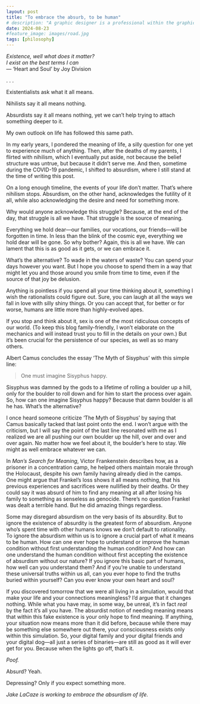 ```yaml
---
layout: post
title: "To embrace the absurb, to be human"
# description: "A graphic designer is a professional within the graphic design and graphic arts industry."
date: 2024-08-23
#feature_image: images/road.jpg
tags: [philosophy]
---
```


*Existence, well what does it matter?*  <br>*I exist on the best terms I can* <br>— ‘Heart and Soul’ by Joy Division

. . .

Existentialists ask what it all means.

Nihilists say it all means nothing.

Absurdists say it all means nothing, yet we can’t help trying to attach something deeper to it.

My own outlook on life has followed this same path. <!--more-->

In my early years, I pondered the meaning of life, a silly question for one yet to experience much of anything. Then, after the deaths of my parents, I flirted with nihilism, which I eventually put aside, not because the belief structure was untrue, but because it didn’t serve me. And then, sometime during the COVID-19 pandemic, I shifted to absurdism, where I still stand at the time of writing this post.

On a long enough timeline, the events of your life don’t matter. That’s where nihilism stops. Absurdism, on the other hand, acknowledges the futility of it all, while also acknowledging the desire and need for something more.

Why would anyone acknowledge this struggle? Because, at the end of the day, that struggle is all we have. That struggle is the source of meaning.

Everything we hold dear—our families, our vocations, our friends—will be forgotten in time. In less than the blink of the cosmic eye, everything we hold dear will be gone. So why bother? Again, this is all we have. We can lament that this is as good as it gets, or we can embrace it.

What’s the alternative? To wade in the waters of waste? You can spend your days however you want. But I hope you choose to spend them in a way that might let you and those around you smile from time to time, even if the source of that joy be delusion.

Anything is pointless if you spend all your time thinking about it, something I wish the rationalists could figure out. Sure, you can laugh at all the ways we fall in love with silly shiny things. Or you can accept that, for better or for worse, humans are little more than highly-evolved apes.

If you stop and think about it, sex is one of the most ridiculous concepts of our world. (To keep this blog family-friendly, I won’t elaborate on the mechanics and will instead trust you to fill in the details on your own.) But it’s been crucial for the persistence of our species, as well as so many others.

Albert Camus concludes the essay ‘The Myth of Sisyphus’ with this simple line:

> One must imagine Sisyphus happy.

Sisyphus was damned by the gods to a lifetime of rolling a boulder up a hill, only for the boulder to roll down and for him to start the process over again. So, how can one imagine Sisyphus happy? Because that damn boulder is all he has. What’s the alternative?

I once heard someone criticize ‘The Myth of Sisyphus’ by saying that Camus basically tacked that last point onto the end. I won’t argue with the criticism, but I will say the point of the last line resonated with me as I realized we are all pushing our own boulder up the hill, over and over and over again. No matter how we feel about it, the boulder’s here to stay. We might as well embrace whatever we can.

In *Man’s Search for Meaning*, Victor Frankenstein describes how, as a prisoner in a concentration camp, he helped others maintain morale through the Holocaust, despite his own family having already died in the camps. One might argue that Frankel’s loss shows it all means nothing, that his previous experiences and sacrifices were nullified by their deaths. Or they could say it was absurd of him to find any meaning at all after losing his family to something as senseless as genocide. There’s no question Frankel was dealt a terrible hand. But he did amazing things regardless.

Some may disregard absurdism on the very basis of its absurdity. But to ignore the existence of absurdity is the greatest form of absurdism. Anyone who’s spent time with other humans knows we don’t default to rationality. To ignore the absurdism within us is to ignore a crucial part of what it means to be human. How can one ever hope to understand or improve the human condition without first understanding the human condition? And how can one understand the human condition without first accepting the existence of absurdism without our nature? If you ignore this basic part of humans, how well can you understand them? And if you’re unable to understand these universal truths within us all, can you ever hope to find the truths buried within yourself? Can you ever know your own heart and soul?

If you discovered tomorrow that we were all living in a simulation, would that make your life and your connections meaningless? I’d argue that it changes nothing. While what you have may, in some way, be unreal, it’s in fact *real* by the fact it’s all you have. The absurdist notion of needing meaning means that within this fake existence is your only hope to find meaning. If anything, your situation now means more than it did before, because while there may be something else somewhere out there, your consciousness exists only within this simulation. So, your digital family and your digital friends and your digital dog—all just a series of binaries—are still as good as it will ever get for you. Because when the lights go off, that’s it.

*Poof.*

Absurd? Yeah.

Depressing? Only if you expect something more.

*Jake LaCaze is working to embrace the absurdism of life.*
